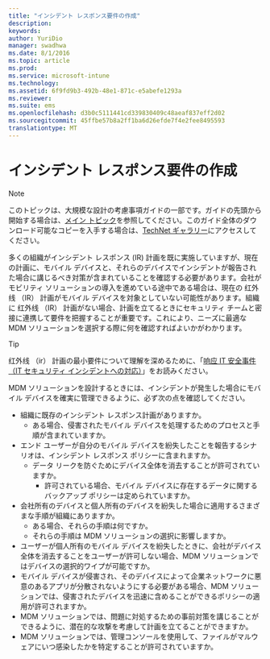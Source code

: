 ```yaml
---
title: "インシデント レスポンス要件の作成"
description: 
keywords: 
author: YuriDio
manager: swadhwa
ms.date: 8/1/2016
ms.topic: article
ms.prod: 
ms.service: microsoft-intune
ms.technology: 
ms.assetid: 6f9fd9b3-492b-48e1-871c-e5abefe1293a
ms.reviewer: 
ms.suite: ems
ms.openlocfilehash: d3b0c5111441cd339830409c48aeaf837eff2d02
ms.sourcegitcommit: 45ffbe57b8a2ff1ba6d26efde7f4e2fee8495593
translationtype: MT
---
```

# <a name="-"></a>インシデント レスポンス要件の作成

>[!NOTE]
>このトピックは、大規模な設計の考慮事項ガイドの一部です。ガイドの先頭から開始する場合は、[メイン トピック](mdm-design-considerations-guide.md)を参照してください。このガイド全体のダウンロード可能なコピーを入手する場合は、[TechNet ギャラリー](https://gallery.technet.microsoft.com/Mobile-Device-Management-7d401582)にアクセスしてください。

多くの組織がインシデント レスポンス (IR) 計画を既に実施していますが、現在の計画に、モバイル デバイスと、それらのデバイスでインシデントが報告された場合に講じるべき対策が含まれていることを確認する必要があります。会社がモビリティ ソリューションの導入を進めている途中である場合は、現在の 红外线 （IR） 計画がモバイル デバイスを対象としていない可能性があります。組織に 红外线 （IR） 計画がない場合、計画を立てるときにセキュリティ チームと密接に連携して要件を把握することが重要です。これにより、ニーズに最適な MDM ソリューションを選択する際に何を確認すればよいかがわかります。 
 
>[!TIP] 
> 红外线 （ir） 計画の最小要件について理解を深めるために、「[响应 IT 安全事件 （IT セキュリティ インシデントへの対応）](https://technet.microsoft.com/library/cc700825.aspx)」をお読みください。

MDM ソリューションを設計するときには、インシデントが発生した場合にモバイル デバイスを確実に管理できるように、必ず次の点を確認してください。

- 組織に既存のインシデント レスポンス計画がありますか。
    - ある場合、侵害されたモバイル デバイスを処理するためのプロセスと手順が含まれていますか。
- エンド ユーザーが自分のモバイル デバイスを紛失したことを報告するシナリオは、インシデント レスポンス ポリシーに含まれますか。
    - データ リークを防ぐためにデバイス全体を消去することが許可されていますか。 
        - 許可されている場合、モバイル デバイスに存在するデータに関するバックアップ ポリシーは定められていますか。
- 会社所有のデバイスと個人所有のデバイスを紛失した場合に適用するさまざまな手順が組織にありますか。
    - ある場合、それらの手順は何ですか。
    - それらの手順は MDM ソリューションの選択に影響しますか。
- ユーザーが個人所有のモバイル デバイスを紛失したときに、会社がデバイス全体を消去することをユーザーが許可しない場合、MDM ソリューションではデバイスの選択的ワイプが可能ですか。
- モバイル デバイスが侵害され、そのデバイスによって企業ネットワークに悪意のあるアプリが分散されないようにする必要がある場合、MDM ソリューションでは、侵害されたデバイスを迅速に含めることができるポリシーの適用が許可されますか。
- MDM ソリューションでは、問題に対処するための事前対策を講じることができるように、潜在的な攻撃を考慮して計画を立てることができますか。
- MDM ソリューションでは、管理コンソールを使用して、ファイルがマルウェアにいつ感染したかを特定することが許可されていますか。

